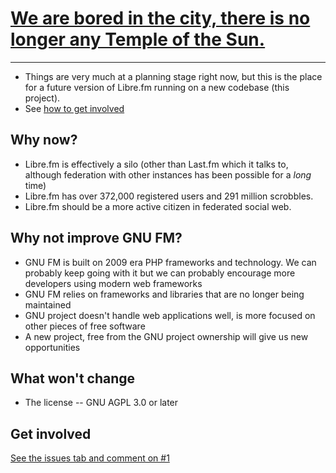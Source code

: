 # [We are bored in the city, there is no longer any Temple of the Sun. ](city.md)

---

* Things are very much at a planning stage right now, but this is the place for a future version of Libre.fm running on a new codebase (this project).
* See [how to get involved](https://github.com/foocorp/documentation/wiki/First-contribution-to-Libre.fm)

## Why now?

* Libre.fm is effectively a silo (other than Last.fm which it talks to, although federation with other instances has been possible for a _long_ time)
* Libre.fm has over 372,000 registered users and 291 million scrobbles.
* Libre.fm should be a more active citizen in federated social web.

## Why not improve GNU FM?

* GNU FM is built on 2009 era PHP frameworks and technology. We can probably keep going with it but we can probably encourage more developers using modern web frameworks
* GNU FM relies on frameworks and libraries that are no longer being maintained
* GNU project doesn't handle web applications well, is more focused on other pieces of free software
* A new project, free from the GNU project ownership will give us new opportunities 

## What won't change

* The license -- GNU AGPL 3.0 or later

## Get involved 

[See the issues tab and comment on #1](https://github.com/foocorp/hacienda/issues/1)
